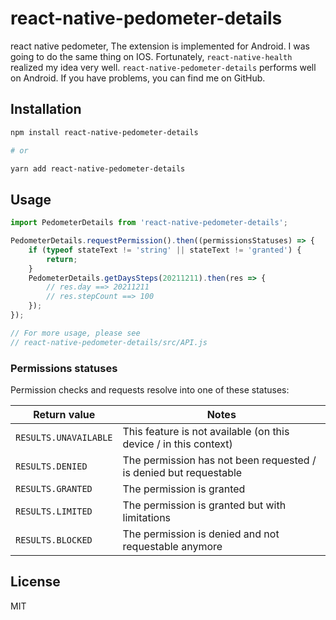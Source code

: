 # react-native-pedometer-details

react native pedometer, The extension is implemented for Android. I was going to do the same thing on IOS. Fortunately, `react-native-health` realized my idea very well. `react-native-pedometer-details` performs well on Android. If you have problems, you can find me on GitHub. 

## Installation

```sh
npm install react-native-pedometer-details 

# or

yarn add react-native-pedometer-details 
```

## Usage

```js
import PedometerDetails from 'react-native-pedometer-details';

PedometerDetails.requestPermission().then((permissionsStatuses) => {
    if (typeof stateText != 'string' || stateText != 'granted') {
        return;
    }
    PedometerDetails.getDaysSteps(20211211).then(res => {
        // res.day ==> 20211211
        // res.stepCount ==> 100
    });
});

// For more usage, please see
// react-native-pedometer-details/src/API.js
```
### Permissions statuses

Permission checks and requests resolve into one of these statuses:

| Return value          | Notes                                                             |
| --------------------- | ----------------------------------------------------------------- |
| `RESULTS.UNAVAILABLE` | This feature is not available (on this device / in this context)  |
| `RESULTS.DENIED`      | The permission has not been requested / is denied but requestable |
| `RESULTS.GRANTED`     | The permission is granted                                         |
| `RESULTS.LIMITED`     | The permission is granted but with limitations                    |
| `RESULTS.BLOCKED`     | The permission is denied and not requestable anymore              |

## License

MIT
